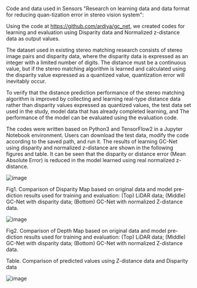 Code and data used in Sensors "Research on learning data and data format for reducing quan-tization error in stereo vision system":

Using the code at https://github.com/ardiya/gc_net, we created codes for learning and evaluation using Disparity data and Normalized z-distance data as output values.

The dataset used in existing stereo matching research consists of stereo image pairs and disparity data, where the disparity data is expressed as an integer with a limited number of digits. The distance must be a continuous value, but if the stereo matching algorithm is learned and calculated using the disparity value expressed as a quantized value, quantization error will inevitably occur.

To verify that the distance prediction performance of the stereo matching algorithm is improved by collecting and learning real-type distance data rather than disparity values expressed as quantized values, the test data set used in the study, model data that has already completed learning, and The performance of the model can be evaluated using the evaluation code.

The codes were written based on Python3 and TensorFlow2 in a Jupyter Notebook environment.
Users can download the test data, modify the code according to the saved path, and run it.
The results of learning GC-Net using disparity and normalized z-distance are shown in the following figures and table.
It can be seen that the disparity or distance error (Mean Absolute Error) is reduced in the model learned using real normalized z-distance.

![image](https://github.com/flymeover/ReduceQuantizedErrorOfDisparity/assets/167387983/a7873e54-c3c2-4105-825a-29971b0cff7a)

Fig1. Comparison of Disparity Map based on original data and model pre-diction results used for training and evaluation:
(Top) LiDAR data; (Middle) GC-Net with disparity data; (Bottom) GC-Net with normalized Z-distance data.
 
![image](https://github.com/flymeover/ReduceQuantizedErrorOfDisparity/assets/167387983/5b992b18-19de-4ddc-a8de-ea9e06a96d90)

Fig2. Comparison of Depth Map based on original data and model pre-diction results used for training and evaluation:
(Top) LiDAR data; (Middle) GC-Net with disparity data; (Bottom) GC-Net with normalized Z-distance data.


Table. Comparison of predicted values using Z-distance data and Disparity data

![image](https://github.com/flymeover/ReduceQuantizedErrorOfDisparity/assets/167387983/37f41e9b-93a9-4557-a01e-07243858460a)

